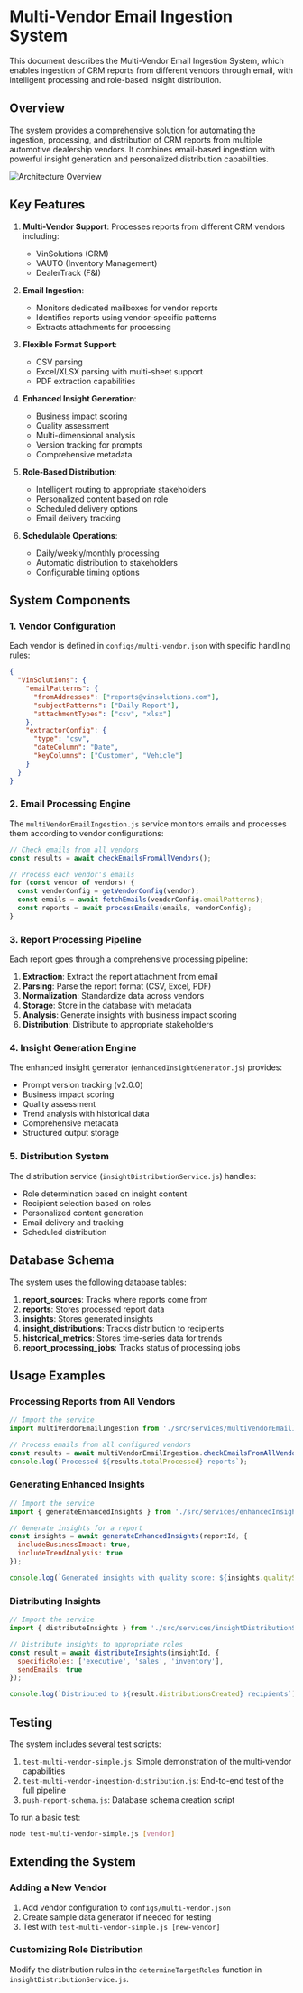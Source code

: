 # Multi-Vendor Email Ingestion System

This document describes the Multi-Vendor Email Ingestion System, which enables ingestion of CRM reports from different vendors through email, with intelligent processing and role-based insight distribution.

## Overview

The system provides a comprehensive solution for automating the ingestion, processing, and distribution of CRM reports from multiple automotive dealership vendors. It combines email-based ingestion with powerful insight generation and personalized distribution capabilities.

![Architecture Overview](https://mermaid.ink/img/pako:eNp1kk9PwzAMxb9KlBOIzYd2G0hcEGJwQ0icUOWm7iJI6xDHGUPrdzfp2g3Q5pT41-e_PNszdDYgFHARmuxkKkYDhzQ61ZuYCHzCgLbOTMRl5lWCaGGt1_AWdMKWVJyp5BX5VsAEjE5R2Q3a6NF3nQYJM2MltrfwhWAONf52bFE2JxY1RlzqLCJbK8pLTmmAjVw54EEjWFXVvgBbI8rqKm3vBcvydZnOHPsC3KiInYGS2GlDrF7F1TU8nZ8P4aRKmxC-M_gkZlw_Mjfi93HB6UJBGnCXMzn6cGI7FPx81g7A0SiN1eFEg5y1tRVXaJQ1ej9nj33UHo1ytvePbg__ldODZ9jVoeBZEtGMrOSWnZjNP9ePcloyWzEE3R6TwYuC1_RtSNlecqXI4lSIDNO1NFVRVhftSPTotUbF7iiFwi_V65Nw?type=png)

## Key Features

1. **Multi-Vendor Support**: Processes reports from different CRM vendors including:
   - VinSolutions (CRM)
   - VAUTO (Inventory Management)
   - DealerTrack (F&I)

2. **Email Ingestion**: 
   - Monitors dedicated mailboxes for vendor reports
   - Identifies reports using vendor-specific patterns
   - Extracts attachments for processing

3. **Flexible Format Support**:
   - CSV parsing
   - Excel/XLSX parsing with multi-sheet support
   - PDF extraction capabilities

4. **Enhanced Insight Generation**:
   - Business impact scoring
   - Quality assessment
   - Multi-dimensional analysis
   - Version tracking for prompts
   - Comprehensive metadata

5. **Role-Based Distribution**:
   - Intelligent routing to appropriate stakeholders
   - Personalized content based on role
   - Scheduled delivery options
   - Email delivery tracking

6. **Schedulable Operations**:
   - Daily/weekly/monthly processing
   - Automatic distribution to stakeholders
   - Configurable timing options

## System Components

### 1. Vendor Configuration

Each vendor is defined in `configs/multi-vendor.json` with specific handling rules:

```json
{
  "VinSolutions": {
    "emailPatterns": {
      "fromAddresses": ["reports@vinsolutions.com"],
      "subjectPatterns": ["Daily Report"],
      "attachmentTypes": ["csv", "xlsx"]
    },
    "extractorConfig": {
      "type": "csv",
      "dateColumn": "Date",
      "keyColumns": ["Customer", "Vehicle"]
    }
  }
}
```

### 2. Email Processing Engine

The `multiVendorEmailIngestion.js` service monitors emails and processes them according to vendor configurations:

```javascript
// Check emails from all vendors
const results = await checkEmailsFromAllVendors();

// Process each vendor's emails
for (const vendor of vendors) {
  const vendorConfig = getVendorConfig(vendor);
  const emails = await fetchEmails(vendorConfig.emailPatterns);
  const reports = await processEmails(emails, vendorConfig);
}
```

### 3. Report Processing Pipeline

Each report goes through a comprehensive processing pipeline:

1. **Extraction**: Extract the report attachment from email
2. **Parsing**: Parse the report format (CSV, Excel, PDF)
3. **Normalization**: Standardize data across vendors
4. **Storage**: Store in the database with metadata
5. **Analysis**: Generate insights with business impact scoring
6. **Distribution**: Distribute to appropriate stakeholders

### 4. Insight Generation Engine

The enhanced insight generator (`enhancedInsightGenerator.js`) provides:

- Prompt version tracking (v2.0.0)
- Business impact scoring
- Quality assessment
- Trend analysis with historical data
- Comprehensive metadata
- Structured output storage

### 5. Distribution System

The distribution service (`insightDistributionService.js`) handles:

- Role determination based on insight content
- Recipient selection based on roles
- Personalized content generation
- Email delivery and tracking
- Scheduled distribution

## Database Schema

The system uses the following database tables:

1. **report_sources**: Tracks where reports come from
2. **reports**: Stores processed report data
3. **insights**: Stores generated insights
4. **insight_distributions**: Tracks distribution to recipients
5. **historical_metrics**: Stores time-series data for trends
6. **report_processing_jobs**: Tracks status of processing jobs

## Usage Examples

### Processing Reports from All Vendors

```javascript
// Import the service
import multiVendorEmailIngestion from './src/services/multiVendorEmailIngestion.js';

// Process emails from all configured vendors
const results = await multiVendorEmailIngestion.checkEmailsFromAllVendors();
console.log(`Processed ${results.totalProcessed} reports`);
```

### Generating Enhanced Insights

```javascript
// Import the service
import { generateEnhancedInsights } from './src/services/enhancedInsightGenerator.js';

// Generate insights for a report
const insights = await generateEnhancedInsights(reportId, {
  includeBusinessImpact: true,
  includeTrendAnalysis: true
});

console.log(`Generated insights with quality score: ${insights.qualityScores.overall}`);
```

### Distributing Insights

```javascript
// Import the service
import { distributeInsights } from './src/services/insightDistributionService.js';

// Distribute insights to appropriate roles
const result = await distributeInsights(insightId, {
  specificRoles: ['executive', 'sales', 'inventory'],
  sendEmails: true
});

console.log(`Distributed to ${result.distributionsCreated} recipients`);
```

## Testing

The system includes several test scripts:

1. `test-multi-vendor-simple.js`: Simple demonstration of the multi-vendor capabilities
2. `test-multi-vendor-ingestion-distribution.js`: End-to-end test of the full pipeline
3. `push-report-schema.js`: Database schema creation script

To run a basic test:

```bash
node test-multi-vendor-simple.js [vendor]
```

## Extending the System

### Adding a New Vendor

1. Add vendor configuration to `configs/multi-vendor.json`
2. Create sample data generator if needed for testing
3. Test with `test-multi-vendor-simple.js [new-vendor]`

### Customizing Role Distribution

Modify the distribution rules in the `determineTargetRoles` function in `insightDistributionService.js`.